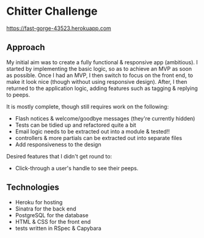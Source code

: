 Chitter Challenge
=================

https://fast-gorge-43523.herokuapp.com

Approach
-------

My initial aim was to create a fully functional & responsive app (ambitious).
I started by implementing the basic logic, so as to achieve an MVP as soon as possible.
Once I had an MVP, I then switch to focus on the front end, to make it look nice (though without using responsive design).
After, I then returned to the application logic, adding features such as tagging & replying to peeps.

It is mostly complete, though still requires work on the following:

* Flash notices & welcome/goodbye messages (they're currently hidden)
* Tests can be tidied up and refactored quite a bit
* Email logic needs to be extracted out into a module & tested!!
* controllers & more partials can be extracted out into separate files
* Add responsiveness to the design

Desired features that I didn't get round to:

* Click-through a user's handle to see their peeps.

Technologies
-------
* Heroku for hosting
* Sinatra for the back end
* PostgreSQL for the database
* HTML & CSS for the front end
* tests written in RSpec & Capybara